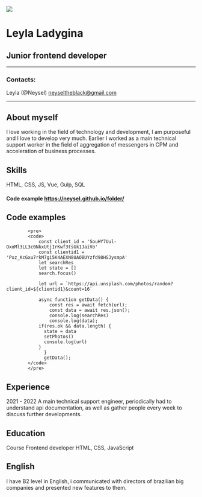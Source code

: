 ![](img.png)
# Leyla Ladygina
## Junior frontend developer 
---
### Contacts: 
 Leyla (@Neysel)
 neyseltheblack@gmail.com 

---
## About myself
 I love working in the field of technology and development, I am purposeful and I love to develop very much. Earlier I worked as a main technical support worker in the field of aggregation of messengers in CPM and acceleration of business processes. 


## Skills 
 HTML, CSS, JS, Vue, Gulp, SQL
#### Code example https://neysel.github.io/folder/ 

## Code examples 

            <pre>
            <code>
                const client_id = 'SouHY7Uul-OxoMl3LL3c0NkxUtjIrKwf3tsGk1JaiVo'
                const clientid1 = 'Pxz_KcGxu7rkM7gi5K4AEXN8UAOBUYzfd98HSJysmpA'
                let searchRes
                let state = []
                search.focus()
                
                let url = `https://api.unsplash.com/photos/random?client_id=${clientid1}&count=16` 
                
                async function getData() {
                    const res = await fetch(url);
                    const data = await res.json();
                    console.log(searchRes)
                    console.log(data);
                if(res.ok && data.length) {
                  state = data
                  setPhotos()
                  console.log(url)
                }
                  }
                  getData();
            </code>
            </pre>

## Experience
 2021 - 2022 A main technical support engineer, periodically had to understand api documentation, as well as gather people every week to discuss further developments. 
## Education 
 Course Frontend developer  HTML, CSS, JavaScript 
## English 
 I have B2 level in English, i communicated with directors of brazilian big companies and presented new features to them.
